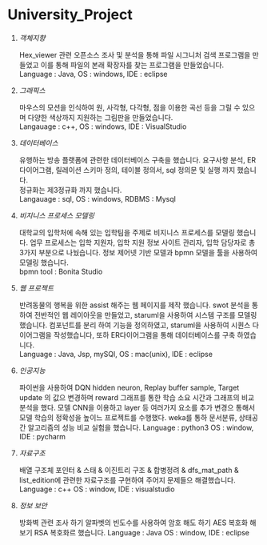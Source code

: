 # **University_Project**

1. *객체지향*

   Hex_viewer 관련 오픈소스 조사 및 분석을 통해 파일 시그니처 검색 프로그램을 만들었고 이를 통해 파일의 본래 확장자를 찾는 프로그램을 만들었습니다.  
   Language : Java, OS : windows, IDE : eclipse
   
2. *그래픽스*
   
   마우스의 모션을 인식하여 원, 사각형, 다각형, 점을 이용한 곡선 등을 그릴 수 있으며 다양한 색상까지 지원하는 그림판을 만들었습니다.   
   Langauage : c++, OS : windows, IDE : VisualStudio

3. *데이터베이스*
   
   유행하는 방송 플랫폼에 관련한 데이터베이스 구축을 했습니다. 요구사항 분석, ER 다이어그램, 릴레이션 스키마 정의, 테이블 정의서, sql 정의문 및 실행 까지 했습니다.   
   정규화는 제3정규화 까지 했습니다.   
   Langauage : sql, OS : windows, RDBMS : Mysql 

4. *비지니스 프로세스 모델링*

   대학교의 입학처에 속해 있는 입학팀을 주제로 비지니스 프로세스를 모델링 했습니다. 업무 프로세스는 입학 지원자, 입학 지원 정보 사이트 관리자, 입학 담당자로 총 3가지 부분으로 나눴습니다.
   정보 제어넷 기반 모델과 bpmn 모델을 툴을 사용하여 모델링 했습니다.          
   bpmn tool : Bonita Studio
   
5. *웹 프로젝트*
   
   반려동물의 행복을 위한 assist 해주는 웹 페이지를 제작 했습니다. swot 분석을 통하여 전반적인 웹 레이아웃을 만들었고, staruml을 사용하여 시스템 구조를 모델링 했습니다.
   컴포넌트를 분리 하여 기능을 정의하였고, staruml을 사용하여 시퀀스 다이어그램을 작성했습니다, 또하 ER다이어그램을 통해 데이터베이스를 구축 하였습니다.           
   Language : Java, Jsp, mySQl, OS : mac(unix), IDE : eclipse 
   
6. *인공지능*

   파이썬을 사용하여 DQN hidden neuron, Replay buffer sample, Target update 의 값으 변경하며 reward 그래프를 통한 학습 소요 시간과 그래프의 비교 분석을 했다.
   모델 CNN을 이용하고 layer 등 여러가지 요소를 추가 변경으 통해서 모델 학습의 정확성을 높이느 프로젝트를 수행했다.
   weka를 통하 문서분류, 상태공간 알고리즘의 성능 비교 실험을 했습니다.
   Language : python3 OS : window, IDE : pycharm
   
7. *자료구조*
   
   배열 구조체 포인터 & 스태 & 이진트리 구조 & 합병정려 & dfs_mat_path & list_edition에 관련한 자료구조를 구현하여 주어지 문제들으 해결했습니다.
   Language : c++ OS : window, IDE : visualstudio
   
7. *정보 보안*

   방화벽 관련 조사 하기 알파벳의 빈도수를 사용하여 암호 해도 하기 AES 복호화 해보기 RSA 복호화르 했습니다.
   Language : Java OS : window, IDE : eclipse
   
   
   
